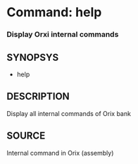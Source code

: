 # Command: help

### Display Orxi internal commands

## SYNOPSYS
+ help

## DESCRIPTION
Display all internal commands of Orix bank

## SOURCE
Internal command in Orix (assembly)
